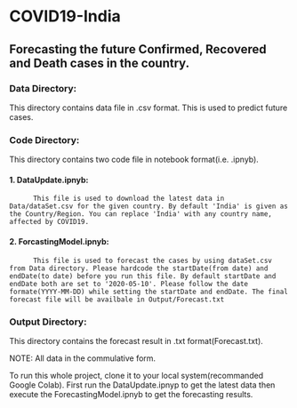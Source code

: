 # COVID19-India
## Forecasting the future Confirmed, Recovered and Death cases in the country.

### Data Directory:
This directory contains data file in .csv format. This is used to predict future cases.

### Code Directory:
This directory contains two code file in notebook format(i.e. .ipnyb).
  #### 1. DataUpdate.ipnyb: 
          This file is used to download the latest data in Data/dataSet.csv for the given country. By default 'India' is given as the Country/Region. You can replace 'India' with any country name, affected by COVID19. 
  #### 2. ForcastingModel.ipnyb:
          This file is used to forecast the cases by using dataSet.csv from Data directory. Please hardcode the startDate(from date) and endDate(to date) before you run this file. By default startDate and endDate both are set to '2020-05-10'. Please follow the date formate(YYYY-MM-DD) while setting the startDate and endDate. The final forecast file will be availbale in Output/Forecast.txt 

### Output Directory:
This directory contains the forecast result in .txt format(Forecast.txt).

NOTE: All data in the commulative form.

To run this whole project, clone it to your local system(recommanded Google Colab). First run the DataUpdate.ipnyp to get the latest data then execute the ForecastingModel.ipnyb to get the forecasting results. 
